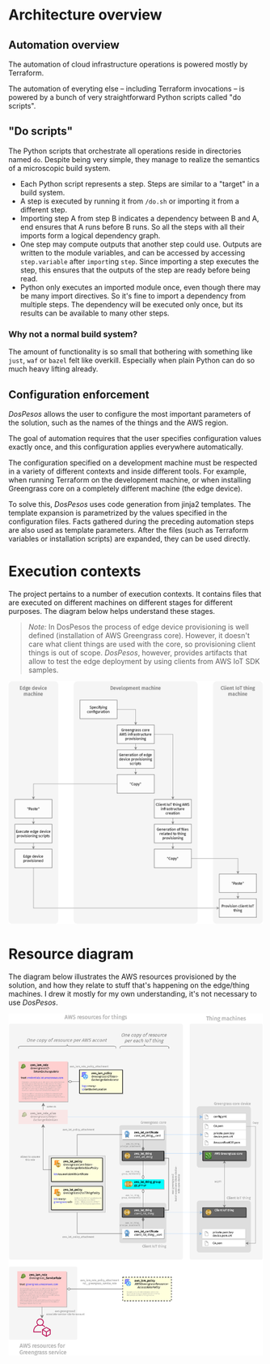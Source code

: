 # Architecture overview

## Automation overview

The automation of cloud infrastructure operations is powered mostly by Terraform.

The automation of everyting else – including Terraform invocations – is powered by a bunch of very straightforward Python scripts called "do scripts". 

## "Do scripts"

The Python scripts that orchestrate all operations reside in directories named `do`. Despite being very simple, they manage to realize the semantics of a microscopic build system.

* Each Python script represents a step. Steps are similar to a "target" in a build system.
* A step is executed by running it from `/do.sh` or importing it from a different step.
* Importing step A from step B indicates a dependency between B and A, end ensures that A runs before B runs. So all the steps with all their imports form a logical dependency graph.
* One step may compute outputs that another step could use. Outputs are written to the module variables, and can be accessed by accessing `step.variable` after `import`ing `step`. Since importing a step executes the step, this ensures that the outputs of the step are ready before being read.
* Python only executes an imported module once, even though there may be many import directives. So it's fine to import a dependency from multiple steps. The dependency will be executed only once, but its results can be available to many other steps.

### Why not a normal build system?

The amount of functionality is so small that bothering with something like `just`, `waf` or `bazel` felt like overkill. Especially when plain Python can do so much heavy lifting already.

## Configuration enforcement

*DosPesos* allows the user to configure the most important parameters of the solution, such as the names of the things and the AWS region. 

The goal of automation requires that the user specifies configuration values exactly once, and this configuration applies everywhere automatically. 

The configuration specified on a development machine must be respected in a variety of different contexts and inside different tools. For example, when running Terraform on the development machine, or when installing Greengrass core on a completely different machine (the edge device).

To solve this, *DosPesos* uses code generation from jinja2 templates. The template expansion is parametrized by the values specified in the configuration files. Facts gathered during the preceding automation steps are also used as template parameters. After the files (such as Terraform variables or installation scripts) are expanded, they can be used directly.

# Execution contexts

The project pertains to a number of execution contexts. It contains files that are executed on different machines on different stages for different purposes. The diagram below helps understand these stages.

>  *Note:* In DosPesos the process of edge device provisioning is well defined (installation of AWS Greengrass core). However, it doesn't care what client things are used with the core, so provisioning client things is out of scope. *DosPesos*, however, provides artifacts that allow to test the edge deployment by using clients from AWS IoT SDK samples.

<img src="sequence.png" alt="sequence" style="zoom:50%;" />

# Resource diagram

The diagram below illustrates the AWS resources provisioned by the solution, and how they relate to stuff that's happening on the edge/thing machines. I drew it mostly for my own understanding, it's not necessary to use *DosPesos*.



![resources](resources.png)

